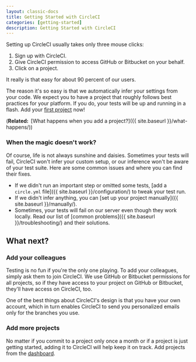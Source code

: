 ```yaml
---
layout: classic-docs
title: Getting Started with CircleCI
categories: [getting-started]
description: Getting Started with CircleCI
---
```


Setting up CircleCI usually takes only three mouse clicks:

1.  Sign up with CircleCI.
2.  Give CircleCI permission to access GitHub or Bitbucket on your behalf.
3.  Click on a project.

It really is that easy for about 90 percent of our users.

The reason it's so easy is that we automatically infer your settings from your code.
We expect you to have a project that roughly follows best practices for your platform.
If you do, your tests will be up and running in a flash.
Add
your [first project](https://circleci.com/dashboard) now!

(**Related: &nbsp;**[What happens when you add a project?]({{ site.baseurl }}/what-happens/))

### When the magic doesn't work?

Of course, life is not always sunshine and daisies.
Sometimes your tests will fail, CircleCI won't infer your custom setup, or our inference won't be aware of your test suite.
Here are some common issues and where you can find their fixes.

*   If we didn't run an important step or omitted some tests,
    [add a `circle.yml` file]({{ site.baseurl }}/configuration/)
    to tweak your test run.
*   If we didn't infer anything, you can [set up your project manually]({{ site.baseurl }}/manually/).
*   Sometimes, your tests will fail on our server even though they work locally.
    Read our list of [common problems]({{ site.baseurl }}/troubleshooting/) and their solutions.

## What next?

### Add your colleagues

Testing is no fun if you're the only one playing.
To add your colleagues, simply ask them to join CircleCI.
We use GitHub or Bitbucket permissions for all projects, so if they have access to your project on GitHub or Bitbucket, they'll have access on CircleCI, too.

One of the best things about CircleCI's design is that you have your own account, which in turn enables CircleCI to send you personalized emails only for the branches you use.

### Add more projects

No matter if you commit to a project only once a month or if a project is just getting started, adding it to CircleCI will help keep it on track.
Add projects from the
[dashboard](https://circleci.com/dashboard).
